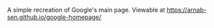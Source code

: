 A simple recreation of Google's main page. Viewable at https://arnab-sen.github.io/google-homepage/
